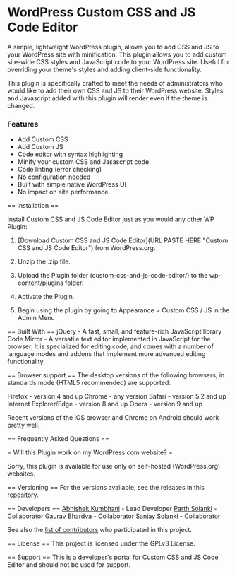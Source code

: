 # WordPress Custom CSS and JS Code Editor

A simple, lightweight WordPress plugin, allows you to add CSS and JS to your WordPress site with minification. This plugin allows you to add custom site-wide CSS styles and JavaScript code to your WordPress site. Useful for overriding your theme's styles and adding client-side functionality.

This plugin is specifically crafted to meet the needs of administrators who would like to add their own CSS and JS to their WordPress website.  Styles and Javascript added with this plugin will render even if the theme is changed.

### Features

- Add Custom CSS
- Add Custom JS
- Code editor with syntax highlighting
- Minify your custom CSS and Jasascript code
- Code linting (error checking)
- No configuration needed
- Built with simple native WordPress UI
- No impact on site performance

== Installation ==

Install Custom CSS and JS Code Editor just as you would any other WP Plugin:

1. [Download Custom CSS and JS Code Editor](URL PASTE HERE "Custom CSS and JS Code Editor") from WordPress.org.

2. Unzip the .zip file.

3. Upload the Plugin folder (custom-css-and-js-code-editor/) to the wp-content/plugins folder.

4. Activate the Plugin.

5. Begin using the plugin by going to Appearance > Custom CSS / JS in the Admin Menu

== Built With ==
jQuery - A fast, small, and feature-rich JavaScript library
Code Mirror - A versatile text editor implemented in JavaScript for the browser. It is specialized for editing code, and comes with a number of language modes and addons that implement more advanced editing functionality.

== Browser support ==
The desktop versions of the following browsers, in standards mode (HTML5 <!doctype html> recommended) are supported:

Firefox	- version 4 and up
Chrome - any version
Safari - version 5.2 and up
Internet Explorer/Edge - version 8 and up
Opera - version 9 and up

Recent versions of the iOS browser and Chrome on Android should work pretty well.

== Frequently Asked Questions ==

= Will this Plugin work on my WordPress.com website? =

Sorry, this plugin is available for use only on self-hosted (WordPress.org) websites.

== Versioning ==
For the versions available, see the releases in this <a href="https://github.com/abhishekkumbhani/custom-css-and-js-code-editor/releases">repository</a>.

== Developers ==
<a href="https://abhishekkumbhani.com/">Abhishek Kumbhani</a> - Lead Developer
<a href="https://monsterinfotech.com/">Parth Solanki</a> - Collaborator
<a href="https://gauravbhardva.com/">Gaurav Bhardva</a> - Collaborator
<a href="https://profiles.wordpress.org/sanjaysolanki/">Sanjay Solanki</a> - Collaborator

See also the <a href="https://github.com/abhishekkumbhani/custom-css-and-js-code-editor/graphs/contributors" target="_blank">list of contributors</a> who participated in this project.


== License ==
This project is licensed under the GPLv3 License.

== Support ==
This is a developer's portal for Custom CSS and JS Code Editor and should not be used for support.